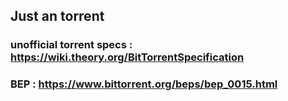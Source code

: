 ## Just an torrent

### unofficial torrent specs : https://wiki.theory.org/BitTorrentSpecification
### BEP : https://www.bittorrent.org/beps/bep_0015.html